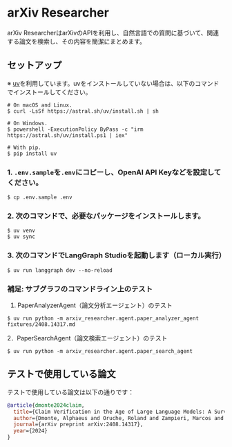 # arXiv Researcher

arXiv ResearcherはarXivのAPIを利用し、自然言語での質問に基づいて、関連する論文を検索し、その内容を簡潔にまとめます。

## セットアップ

※ [uv](https://github.com/astral-sh/uv)を利用しています。uvをインストールしていない場合は、以下のコマンドでインストールしてください。

```
# On macOS and Linux.
$ curl -LsSf https://astral.sh/uv/install.sh | sh

# On Windows.
$ powershell -ExecutionPolicy ByPass -c "irm https://astral.sh/uv/install.ps1 | iex"

# With pip.
$ pip install uv
```

### 1. `.env.sample`を`.env`にコピーし、OpenAI API Keyなどを設定してください。

```
$ cp .env.sample .env
```

### 2. 次のコマンドで、必要なパッケージをインストールします。

```
$ uv venv
$ uv sync
```

### 3. 次のコマンドでLangGraph Studioを起動します（ローカル実行）

```
$ uv run langgraph dev --no-reload
```

### 補足: サブグラフのコマンドライン上のテスト

1. PaperAnalyzerAgent（論文分析エージェント）のテスト

```
$ uv run python -m arxiv_researcher.agent.paper_analyzer_agent fixtures/2408.14317.md
```

2．PaperSearchAgent（論文検索エージェント）のテスト

```
$ uv run python -m arxiv_researcher.agent.paper_search_agent
```

## テストで使用している論文

テストで使用している論文は以下の通りです：

```bibtex
@article{dmonte2024claim,
  title={Claim Verification in the Age of Large Language Models: A Survey},
  author={Dmonte, Alphaeus and Oruche, Roland and Zampieri, Marcos and Calyam, Prasad and Augenstein, Isabelle},
  journal={arXiv preprint arXiv:2408.14317},
  year={2024}
}
```
